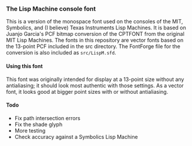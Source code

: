 ### The Lisp Machine console font
This is a version of the monospace font used on the consoles of the MIT, Symbolics, and (I believe) Texas Instruments Lisp Machines. It is based on Juanjo Garcia's PCF bitmap conversion of the CPTFONT from the original MIT Lisp Machines. The fonts in this repository are vector fonts based on the 13-point PCF included in the src directory. The FontForge file for the conversion is also included as `src/LispM.sfd`.

#### Using this font
This font was originally intended for display at a 13-point size without any antialiasing; it should look most authentic with those settings. As a vector font, it looks good at bigger point sizes with or without antialiasing.

#### Todo
* Fix path intersection errors
* Fix the shade glyph
* More testing
* Check accuracy against a Symbolics Lisp Machine

